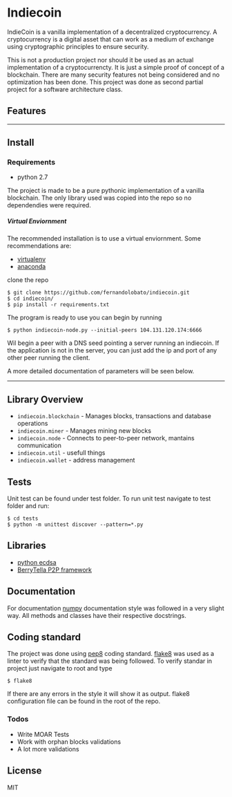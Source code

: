 # Indiecoin

IndieCoin is a vanilla implementation of a decentralized cryptocurrency. A cryptocurrency is a digital asset that can work as a medium of exchange using cryptographic principles to ensure security. 

This is not a production project nor should it be used as an actual implementation of a cryptocurrencty. It is just a simple proof of concept of a blockchain. There are many security features not being considered and no optimization has been done. This project was done as second partial project for a software architecture class.



## Features

---
## Install
### Requirements
  - python 2.7

The project is made to be a pure pythonic implementation of a vanilla blockchain. The only library used was copied into the repo so no dependendies were required.

##### Virtual Enviornment
The recommended installation is to use a virtual enviornment. Some recommendations are:
- [virtualenv](https://python-docs.readthedocs.io/en/latest/dev/virtualenvs.html)
- [anaconda](https://www.continuum.io/downloads)

clone the repo
```
$ git clone https://github.com/fernandolobato/indiecoin.git
$ cd indiecoin/
$ pip install -r requirements.txt
```

The program is ready to use you can begin by running 
```
$ python indiecoin-node.py --initial-peers 104.131.120.174:6666
```
Wil begin a peer with a DNS seed pointing a server running an indiecoin. If the application is not in the server, you can just add the ip and port of any other peer running the client.

A more detailed documentation of parameters will be seen below.

---

## Library Overview
- ```indiecoin.blockchain``` - Manages blocks, transactions and database operations
- ```indiecoin.miner``` - Manages mining new blocks
- ```indiecoin.node``` - Connects to peer-to-peer network, mantains communication
- ```indiecoin.util``` - usefull things
- ```indiecoin.wallet``` - address management

## Tests
Unit test can be found under test folder.
To run unit test navigate to test folder and run:
```
$ cd tests
$ python -m unittest discover --pattern=*.py
```

## Libraries
- [python ecdsa](https://github.com/warner/python-ecdsa)
- [BerryTella P2P framework](ttp://cs.berry.edu/~nhamid/p2p/btpeer.py)

## Documentation
For documentation [numpy](https://github.com/numpy/numpy/blob/master/doc/example.py) documentation style was followed in a very slight way. All methods and classes have their respective docstrings.

## Coding standard
The project was done using [pep8](https://www.python.org/dev/peps/pep-0008/) coding standard. [flake8](https://pypi.python.org/pypi/flake8) was used as a linter to verify that the standard was being followed. To verify standar in project just navigate to root and type
```
$ flake8
```
If there are any errors in the style it will show it as output.
flake8 configuration file can be found in the root of the repo.

### Todos

 - Write MOAR Tests
 - Work with orphan blocks validations
 - A lot more validations

License
----
MIT
